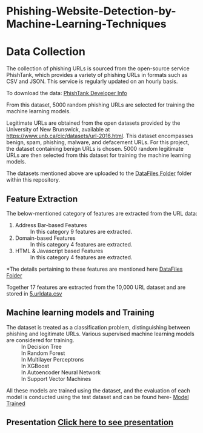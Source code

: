 # Phishing-Website-Detection-by-Machine-Learning-Techniques

# Data Collection

The collection of phishing URLs is sourced from the open-source service PhishTank, which provides a variety of phishing URLs in formats such as CSV and JSON. This service is regularly updated on an hourly basis.

To download the data: [PhishTank Developer Info](https://www.phishtank.com/developer_info.php)

From this dataset, 5000 random phishing URLs are selected for training the machine learning models.

Legitimate URLs are obtained from the open datasets provided by the University of New Brunswick, available at https://www.unb.ca/cic/datasets/url-2016.html. This dataset encompasses benign, spam, phishing, malware, and defacement URLs. For this project, the dataset containing benign URLs is chosen. 5000 random legitimate URLs are then selected from this dataset for training the machine learning models.

The datasets mentioned above are uploaded to the [DataFiles Folder](./DataFiles)
folder within this repository.

## Feature Extraction
The below-mentioned category of features are extracted from the URL data:

1.   Address Bar-based Features <br>
          &nbsp;&nbsp;&nbsp;&nbsp;&nbsp;&nbsp;&nbsp;&nbsp;&nbsp;&nbsp;In this category 9 features are extracted.
2.   Domain-based Features<br>
          &nbsp;&nbsp;&nbsp;&nbsp;&nbsp;&nbsp;&nbsp;&nbsp;&nbsp;&nbsp;In this category 4 features are extracted.
3.   HTML & Javascript based Features<br>
          &nbsp;&nbsp;&nbsp;&nbsp;&nbsp;&nbsp;&nbsp;&nbsp;&nbsp;&nbsp;In this category 4 features are extracted.

*The details pertaining to these features are mentioned here  [DataFiles Folder](./DataFiles/URL_Feature_Extraction.ipynb)


Together 17 features are extracted from the 10,000 URL dataset and are stored in [5.urldata.csv](./DataFiles/5.urldata.csv)

## Machine learning models and Training

The dataset is treated as a classification problem, distinguishing between phishing and legitimate URLs. Various supervised machine learning models are considered for training. <br>
&nbsp;&nbsp;&nbsp;&nbsp;&nbsp;&nbsp;&nbsp;&nbsp;&nbsp;&nbsp;In          Decision Tree <br>
&nbsp;&nbsp;&nbsp;&nbsp;&nbsp;&nbsp;&nbsp;&nbsp;&nbsp;&nbsp;In          Random Forest <br>
&nbsp;&nbsp;&nbsp;&nbsp;&nbsp;&nbsp;&nbsp;&nbsp;&nbsp;&nbsp;In         Multilayer Perceptrons <br>
&nbsp;&nbsp;&nbsp;&nbsp;&nbsp;&nbsp;&nbsp;&nbsp;&nbsp;&nbsp;In          XGBoost <br>
&nbsp;&nbsp;&nbsp;&nbsp;&nbsp;&nbsp;&nbsp;&nbsp;&nbsp;&nbsp;In          Autoencoder Neural Network <br>
&nbsp;&nbsp;&nbsp;&nbsp;&nbsp;&nbsp;&nbsp;&nbsp;&nbsp;&nbsp;In          Support Vector Machines <be>

All these models are trained using the dataset, and the evaluation of each model is conducted using the test dataset and can be found here- [Model Trained](./Train_models_Phishing_Website_Detection.ipynb)


## Presentation [Click here to see presentation](./Presentation.pptx)

